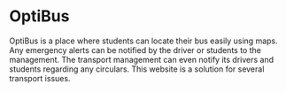 # OptiBus
OptiBus is a place where students can locate their bus easily using maps. Any emergency alerts can be notified by the driver or students to the management. The transport management can even notify its drivers and students regarding any circulars. This website is a solution for several transport issues.
